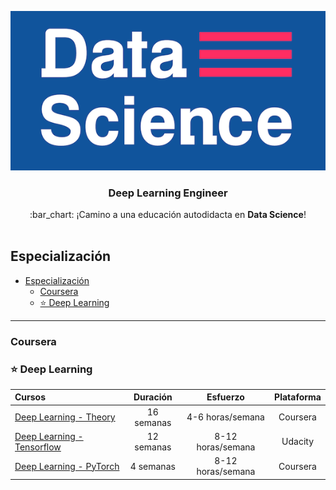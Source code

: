 <p align="center"> 
<img src="../../images/foto-github.png">
</p>

<h3 align="center">Deep Learning Engineer</h3>
<p align="center">
  :bar_chart: ¡Camino a una educación autodidacta en <strong>Data Science</strong>!
  <br><br>
</p>

## Especialización

- [Especialización](#especialización)
  - [Coursera](#coursera)
  - [⭐ Deep Learning](#-deep-learning)

---


### Coursera

### ⭐ Deep Learning
Cursos | Duración | Esfuerzo | Plataforma
:-- | :--: | :--: | :--:
[Deep Learning -  Theory](https://www.coursera.org/specializations/deep-learning)| 16 semanas | 4-6 horas/semana | Coursera
[Deep Learning - Tensorflow](https://www.udacity.com/course/deep-learning--ud730)| 12 semanas | 8-12 horas/semana | Udacity
[Deep Learning - PyTorch](https://www.coursera.org/learn/deep-neural-networks-with-pytorch)| 4 semanas | 8-12 horas/semana | Coursera